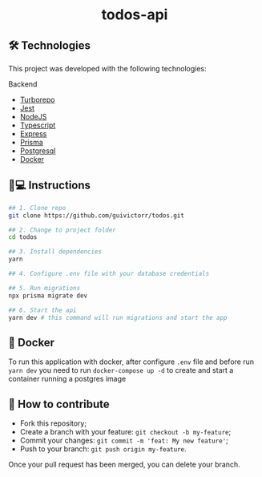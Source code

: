 <h1 align='center'>todos-api</h1>

## 🛠 Technologies

This project was developed with the following technologies:

Backend

- [Turborepo](https://turborepo.org/)
- [Jest](https://jestjs.io/pt-BR/)
- [NodeJS](https://nodejs.org/)
- [Typescript](https://typescriptlang.org/)
- [Express](http://expressjs.com/pt-br/)
- [Prisma](https://www.prisma.io/)
- [Postgresql](https://www.postgresql.org/)
- [Docker](https://www.docker.com)

## 📱💻 Instructions

```bash
## 1. Clone repo
git clone https://github.com/guivictorr/todos.git

## 2. Change to project folder
cd todos

## 3. Install dependencies
yarn

## 4. Configure .env file with your database credentials

## 5. Run migrations
npx prisma migrate dev

## 6. Start the api
yarn dev # this command will run migrations and start the app
```

## 🐳 Docker

To run this application with docker, after configure `.env` file and before run `yarn dev` you need to run `docker-compose up -d` to create and start a container running a postgres image

## 🤔 How to contribute

- Fork this repository;
- Create a branch with your feature: `git checkout -b my-feature`;
- Commit your changes: `git commit -m 'feat: My new feature'`;
- Push to your branch: `git push origin my-feature`.

Once your pull request has been merged, you can delete your branch.
